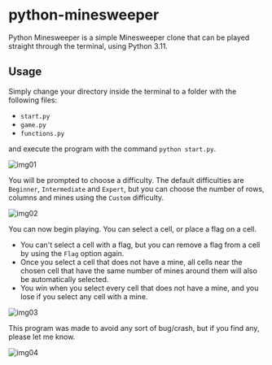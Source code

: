 # python-minesweeper
Python Minesweeper is a simple Minesweeper clone that can be played straight through the terminal, using Python 3.11.

## Usage
Simply change your directory inside the terminal to a folder with the following files:

- `start.py`
- `game.py`
- `functions.py`

and execute the program with the command `python start.py`.

![img01](https://i.imgur.com/XBxOh63.png)

You will be prompted to choose a difficulty. The default difficulties are `Beginner`, `Intermediate` and `Expert`, but you can choose the number of rows, columns and mines using the `Custom` difficulty.

![img02](https://i.imgur.com/ewbZGZS.png)

You can now begin playing. You can select a cell, or place a flag on a cell. 

- You can't select a cell with a flag, but you can remove a flag from a cell by using the `Flag` option again.
- Once you select a cell that does not have a mine, all cells near the chosen cell that have the same number of mines around them will also be automatically selected.
- You win when you select every cell that does not have a mine, and you lose if you select any cell with a mine.

![img03](https://i.imgur.com/VLt7Zlg.png)

This program was made to avoid any sort of bug/crash, but if you find any, please let me know.

![img04](https://i.imgur.com/dY7lww8.png)
